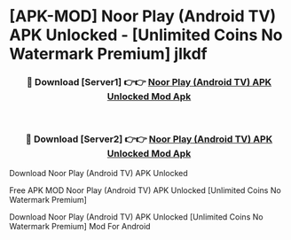 # [APK-MOD] Noor Play (Android TV) APK Unlocked - [Unlimited Coins No Watermark Premium] jlkdf



<div align="center">
<h3>🔴 Download [Server1] 👉👉 <a href="https://momento.my/?title=Noor_Play_(Android_TV)_APK_Unlocked">Noor Play (Android TV) APK Unlocked Mod Apk</a></h3><br>

<h3>🔴 Download [Server2] 👉👉 <a href="https://momento.my/?title=Noor_Play_(Android_TV)_APK_Unlocked">Noor Play (Android TV) APK Unlocked Mod Apk</a></h3>
</div>



Download Noor Play (Android TV) APK Unlocked 

Free APK MOD Noor Play (Android TV) APK Unlocked [Unlimited Coins No Watermark Premium]

Download Noor Play (Android TV) APK Unlocked [Unlimited Coins No Watermark Premium] Mod For Android

